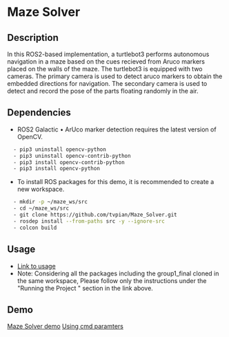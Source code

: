 # Maze Solver
## Description
In this ROS2-based implementation, a turtlebot3 performs autonomous navigation in a maze based on the cues recieved from Aruco markers placed on the walls of the maze. The turtlebot3 is equipped with two cameras. The primary camera is used to detect aruco markers to obtain the embedded directions for navigation. The secondary camera is used to detect and record the pose of the parts floating randomly in the air.

## Dependencies
- ROS2 Galactic
• ArUco marker detection requires the latest version of OpenCV.
```bash
  - pip3 uninstall opencv-python
  - pip3 uninstall opencv-contrib-python
  - pip3 install opencv-contrib-python
  - pip3 install opencv-python
```
- To install ROS packages for this demo, it is recommended to create a new
workspace.
```bash
  - mkdir -p ~/maze_ws/src
  - cd ~/maze_ws/src
  - git clone https://github.com/tvpian/Maze_Solver.git
  - rosdep install --from-paths src -y --ignore-src
  - colcon build
```

## Usage
- [Link to usage](./group1/README.md)
- Note: Considering all the packages including the group1_final cloned in the same workspace, Please follow only the instructions under the "Running the Project
" section in the link above.

## Demo
[Maze Solver demo](https://github.com/tvpian/Maze_Solver/assets/41953267/1bcfc9d1-672c-44e0-98a8-99463541b1b6)
[Using cmd paramters](https://github.com/tvpian/Maze_Solver/assets/41953267/198bdd95-3db6-4c86-b8fc-7f473c6ddbed)
